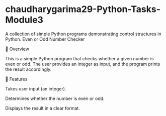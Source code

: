 # chaudharygarima29-Python-Tasks-Module3
A collection of simple Python programs demonstrating control structures in Python.
Even or Odd Number Checker

📌 Overview

This is a simple Python program that checks whether a given number is even or odd.
The user provides an integer as input, and the program prints the result accordingly.

🚀 Features

Takes user input (an integer).

Determines whether the number is even or odd.

Displays the result in a clear format.
